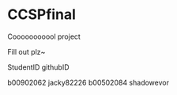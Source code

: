 CCSPfinal
=========

Cooooooooool project

Fill out plz~

StudentID            githubID

b00902062            jacky82226
b00502084            shadowevor

